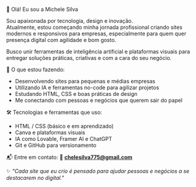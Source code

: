 👋 Olá! Eu sou a Michele Silva

Sou apaixonada por tecnologia, design e inovação.  
Atualmente, estou começando minha jornada profissional criando sites modernos e responsivos para empresas, especialmente para quem quer presença digital com agilidade e bom gosto.

Busco unir ferramentas de inteligência artificial e plataformas visuais para entregar soluções práticas, criativas e com a cara do seu negócio.

🚀 O que estou fazendo:
- Desenvolvendo sites para pequenas e médias empresas
- Utilizando IA e ferramentas no-code para agilizar projetos
- Estudando HTML, CSS e boas práticas de design
- Me conectando com pessoas e negócios que querem sair do papel

🛠️ Tecnologias e ferramentas que uso:
- HTML / CSS (básico e em aprendizado)
- Canva e plataformas visuais
- IA como Lovable, Framer AI e ChatGPT
- Git e GitHub para versionamento

📬 Entre em contato:
📧 **chelesilva775@gmail.com**

✨ *"Cada site que eu crio é pensado para ajudar pessoas e negócios a se destacarem no digital."*


<!--
**michelefsilva/michelefsilva** is a ✨ _special_ ✨ repository because its `README.md` (this file) appears on your GitHub profile.

Here are some ideas to get you started:

- 🔭 I’m currently working on ...
- 🌱 I’m currently learning ...
- 👯 I’m looking to collaborate on ...
- 🤔 I’m looking for help with ...
- 💬 Ask me about ...
- 📫 How to reach me: ...
- 😄 Pronouns: ...
- ⚡ Fun fact: ...
-->
